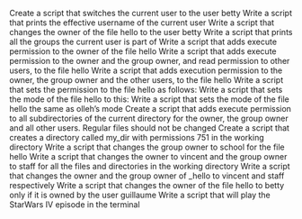 Create a script that switches the current user to the user betty
Write a script that prints the effective username of the current user
Write a script that changes the owner of the file hello to the user betty
Write a script that prints all the groups the current user is part of
Write a script that adds execute permission to the owner of the file hello
Write a script that adds execute permission to the owner and the group owner, and read permission to other users, to the file hello
Write a script that adds execution permission to the owner, the group owner and the other users, to the file hello
Write a script that sets the permission to the file hello as follows:
Write a script that sets the mode of the file hello to this:
Write a script that sets the mode of the file hello the same as olleh’s mode
Create a script that adds execute permission to all subdirectories of the current directory for the owner, the group owner and all other users. Regular files should not be changed
Create a script that creates a directory called my_dir with permissions 751 in the working directory
Write a script that changes the group owner to school for the file hello
Write a script that changes the owner to vincent and the group owner to staff for all the files and directories in the working directory
Write a script that changes the owner and the group owner of _hello to vincent and staff respectively
Write a script that changes the owner of the file hello to betty only if it is owned by the user guillaume
Write a script that will play the StarWars IV episode in the terminal
